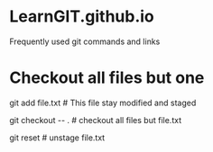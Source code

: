 # LearnGIT.github.io
Frequently used git commands and links

# Checkout all files but one
git add file.txt  # This file stay modified and staged

git checkout -- . # checkout all files but file.txt

git reset         # unstage file.txt

